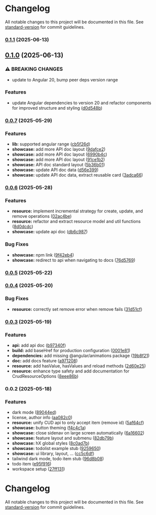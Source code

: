 # Changelog

All notable changes to this project will be documented in this file. See [standard-version](https://github.com/conventional-changelog/standard-version) for commit guidelines.

### [0.1.1](https://github.com/angular-experts-io/resource/compare/v0.1.0...v0.1.1) (2025-06-13)

## [0.1.0](https://github.com/angular-experts-io/resource/compare/v0.0.7...v0.1.0) (2025-06-13)


### ⚠ BREAKING CHANGES

* update to Angular 20, bump peer deps version range

### Features

* update Angular dependencies to version 20 and refactor components for improved structure and styling ([d0d548b](https://github.com/angular-experts-io/resource/commit/d0d548b7e8f04c0ad413268e075eb120bae8ce1b))

### [0.0.7](https://github.com/angular-experts-io/resource/compare/v0.0.6...v0.0.7) (2025-05-29)


### Features

* **lib:** supported angular range ([cb5f26d](https://github.com/angular-experts-io/resource/commit/cb5f26dff14be5dea6e445447692e77b03ad0030))
* **showcase:** add more API doc layout ([9dafce2](https://github.com/angular-experts-io/resource/commit/9dafce24440917404d9224282e33ba930db0b4ce))
* **showcase:** add more API doc layout ([6990b4c](https://github.com/angular-experts-io/resource/commit/6990b4cac11cc687a36109f12148143d769a3775))
* **showcase:** add more API doc layout ([91ce1b2](https://github.com/angular-experts-io/resource/commit/91ce1b2dbfa25f694cefcb205c1997ed16670818))
* **showcase:** API doc standard layout ([5b36b01](https://github.com/angular-experts-io/resource/commit/5b36b01f99e17075365eb4d23f5a60e0cbdfb64c))
* **showcase:** update API doc data ([d56e399](https://github.com/angular-experts-io/resource/commit/d56e399846b888a7cfb30cb1286169733247478f))
* **showcase:** update API doc data, extract reusable card ([3adca66](https://github.com/angular-experts-io/resource/commit/3adca667abcb7e117ed15c8dbcaf6c8f3f6ce53c))

### [0.0.6](https://github.com/angular-experts-io/resource/compare/v0.0.5...v0.0.6) (2025-05-28)


### Features

* **resource:** implement incremental strategy for create, update, and remove operations ([02ac4be](https://github.com/angular-experts-io/resource/commit/02ac4bed82cc4c14c86ce556480d492176f67c02))
* **resource:** refactor and extract resource model and util functions ([8d0dcdc](https://github.com/angular-experts-io/resource/commit/8d0dcdc83092ea58a5d3b0eeabe917c8f8220947))
* **showcase:** update api doc ([db6c987](https://github.com/angular-experts-io/resource/commit/db6c9871341d0b67d2fdc0b5f229decd994dbb65))


### Bug Fixes

* **showcase:** npm link ([9f42eb4](https://github.com/angular-experts-io/resource/commit/9f42eb4004cac0e7fd4f3a615bc1b4fa0f30d415))
* **showcase:** redirect to api when navigating to docs ([76d5769](https://github.com/angular-experts-io/resource/commit/76d576922cf01ce2ff414893a43555a1b01d6509))

### [0.0.5](https://github.com/angular-experts-io/resource/compare/v0.0.4...v0.0.5) (2025-05-22)

### [0.0.4](https://github.com/angular-experts-io/resource/compare/v0.0.3...v0.0.4) (2025-05-20)


### Bug Fixes

* **resource:** correctly set remove error when remove fails ([31d51cf](https://github.com/angular-experts-io/resource/commit/31d51cf9b442288afe948392c767a46b21843533))

### [0.0.3](https://github.com/angular-experts-io/resource/compare/v0.0.2...v0.0.3) (2025-05-19)


### Features

* **api:** add api doc ([b97340f](https://github.com/angular-experts-io/resource/commit/b97340f0eed0c8fddf2ff4117b180ea943ccf02f))
* **build:** add baseHref for production configuration ([0001e81](https://github.com/angular-experts-io/resource/commit/0001e81be0a90047401bc8bc5f80399e8117cef9))
* **dependencies:** add missing @angular/animations package ([19b8f21](https://github.com/angular-experts-io/resource/commit/19b8f216b95894af493aa3f92d6c96f80c4e3e9b))
* **doc:** add docs feature ([a971208](https://github.com/angular-experts-io/resource/commit/a9712082269a5c7a9b95ee27fba69ae459a34298))
* **resource:** add hasValue, hasValues and reload methods ([2d60e25](https://github.com/angular-experts-io/resource/commit/2d60e259da4132df11b0bced0597fca05430c769))
* **resource:** enhance type safety and add documentation for CrudResourceOptions ([8eee86b](https://github.com/angular-experts-io/resource/commit/8eee86b3b53946cab5f76762a73ae7773c0b7947))

### 0.0.2 (2025-05-18)


### Features

* dark mode ([89044ed](https://github.com/angular-experts-io/resource/commit/89044edf6d7a1fdb3cc8ad1c2d9f567802f5f58b))
* license, author info ([aa082c0](https://github.com/angular-experts-io/resource/commit/aa082c067a3d1d5b41dda1eafc379da4f7ce4b30))
* **resource:** unify CUD api to only accept item (remove id) ([5af64cf](https://github.com/angular-experts-io/resource/commit/5af64cfd0e9c1a73728af90de97a66067f6b8e6f))
* **showcase:** button theming ([f4c4c1a](https://github.com/angular-experts-io/resource/commit/f4c4c1afbbfcf15548c562ca1a87ca96680cb8ec))
* **showcase:** close sidenav on large screen automatically ([6a16602](https://github.com/angular-experts-io/resource/commit/6a16602be7eb0aa103da5f81569f1d79cfc8e52d))
* **showcase:** feature layout and submenu ([82db79b](https://github.com/angular-experts-io/resource/commit/82db79b9136b64196928556dd68f94ee7bfce63c))
* **showcase:** hX global styles ([8c0ad7b](https://github.com/angular-experts-io/resource/commit/8c0ad7b243b55304e58c592d12d83639b3f98f13))
* **showcase:** todolist example stub ([9259650](https://github.com/angular-experts-io/resource/commit/9259650fce4bd05a050706266c76a0272426b768))
* **showcase:** ui library, layout, ... ([cc5c6df](https://github.com/angular-experts-io/resource/commit/cc5c6dfa3297ca0c2b45fdf2482c2065b0a018eb))
* tailwind dark mode, todo item stub ([96d8b08](https://github.com/angular-experts-io/resource/commit/96d8b084d0fde34a45b61868be1c967b5ba44789))
* todo item ([e95f916](https://github.com/angular-experts-io/resource/commit/e95f9168ae11dc72c8bf526ef388c5b05ebd76b3))
* workspace setup ([27ff131](https://github.com/angular-experts-io/resource/commit/27ff13121f284732e2a43a163dda546bb0c537a5))

# Changelog

All notable changes to this project will be documented in this file. See [standard-version](https://github.com/conventional-changelog/standard-version) for commit guidelines.
